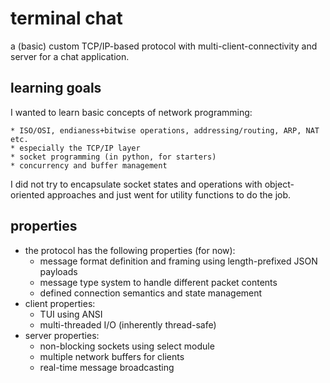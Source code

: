 # terminal chat

a (basic) custom TCP/IP-based protocol with multi-client-connectivity and server for a chat application.

## learning goals

I wanted to learn basic concepts of network programming:

    * ISO/OSI, endianess+bitwise operations, addressing/routing, ARP, NAT etc.
    * especially the TCP/IP layer
    * socket programming (in python, for starters)
    * concurrency and buffer management

I did not try to encapsulate socket states and operations with object-oriented approaches and just went for utility functions to do the job. 

## properties

* the protocol has the following properties (for now):
    - message format definition and framing using length-prefixed JSON payloads
    - message type system to handle different packet contents
    - defined connection semantics and state management
* client properties:
    - TUI using ANSI
    - multi-threaded I/O (inherently thread-safe)
* server properties:
    - non-blocking sockets using select module
    - multiple network buffers for clients
    - real-time message broadcasting
    
